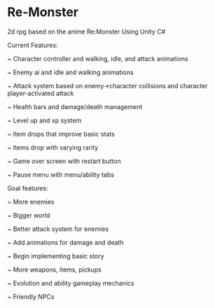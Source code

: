 # Re-Monster
2d rpg based on the anime Re:Monster
Using Unity C#

Current Features:

~ Character controller and walking, idle, and attack animations

~ Enemy ai and idle and walking animations

~ Attack system based on enemy->character collisions and character player-activated attack

~ Health bars and damage/death management

~ Level up and xp system

~ Item drops that improve basic stats

  ~ Items drop with varying rarity

~ Game over screen with restart button

~ Pause menu with menu/ability tabs

Goal features:

~ More enemies

~ Bigger world

~ Better attack system for enemies

~ Add animations for damage and death

~ Begin implementing basic story

~ More weapons, items, pickups

~ Evolution and ability gameplay mechanics

~ Friendly NPCs
